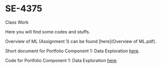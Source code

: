 # SE-4375
Class Work

Here you will find some codes and stuffs.

Overview of ML (Assignment 1) can be found [here](Overview of ML.pdf).

Short document for Portfolio Component 1: Data Exploration [here](PortfolioComponent1DataExploration.pdf).

Code for Portfolio Component 1: Data Exploration [here](main.cpp).
